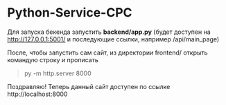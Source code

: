 # Python-Service-CPC

Для запуска бекенда запустить **backend/app.py** (будет доступен на http://127.0.0.1:5001/ и последующие ссылки, например /api/main_page)

После, чтобы запустить сам сайт, из директории frontend/ открыть командую строку и прописать
> py -m http.server 8000

Поздравляю! Теперь данный сайт доступен по ссылке http://localhost:8000
